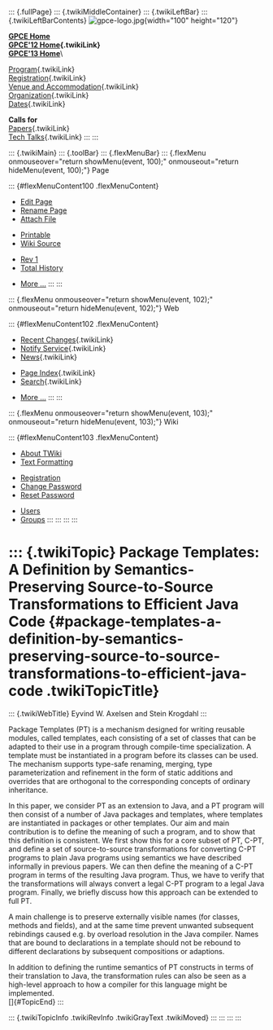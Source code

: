 ::: {.fullPage}
::: {.twikiMiddleContainer}
::: {.twikiLeftBar}
::: {.twikiLeftBarContents}
![gpce-logo.jpg](../pub/GPCE12/WebLeftBar/gpce-logo.jpg){width="100"
height="120"}

**[GPCE Home](http://program-transformation.org/Gpce)**\
**[GPCE\'12 Home](WebHome){.twikiLink}**\
**[GPCE\'13 Home](http://program-transformation.org/GPCE13/WebHome)**\

[Program](ConferenceProgram){.twikiLink}\
[Registration](GpceRegistration){.twikiLink}\
[Venue and Accommodation](VenueAccomodation){.twikiLink}\
[Organization](ConferenceOrganization){.twikiLink}\
[Dates](ImportantDates){.twikiLink}

**Calls for**\
[Papers](CallForPapers){.twikiLink}\
[Tech Talks](CallForTechTalks){.twikiLink}
:::
:::

::: {.twikiMain}
::: {.toolBar}
::: {.flexMenuBar}
::: {.flexMenu onmouseover="return showMenu(event, 100);" onmouseout="return hideMenu(event, 100);"}
Page

::: {#flexMenuContent100 .flexMenuContent}
-   [Edit
    Page](http://www.program-transformation.org/edit/GPCE12/P50Axelsen?t=1536828826)
-   [Rename
    Page](http://www.program-transformation.org/rename/GPCE12/P50Axelsen)
-   [Attach
    File](http://www.program-transformation.org/attach/GPCE12/P50Axelsen)

<!-- -->

-   [Printable](http://www.program-transformation.org/view/GPCE12/P50Axelsen?skin=print.pattern)
-   [Wiki
    Source](http://www.program-transformation.org/view/GPCE12/P50Axelsen?skin=text&raw=on&contenttype=text/plain)

<!-- -->

-   [Rev
    1](http://www.program-transformation.org/view/GPCE12/P50Axelsen?rev=1.1)
-   [Total
    History](http://www.program-transformation.org/rdiff/GPCE12/P50Axelsen)

<!-- -->

-   [More
    \...](http://www.program-transformation.org/oops/GPCE12/P50Axelsen?template=oopsmore&param1=1.1&param2=1.1)
:::
:::

::: {.flexMenu onmouseover="return showMenu(event, 102);" onmouseout="return hideMenu(event, 102);"}
Web

::: {#flexMenuContent102 .flexMenuContent}
-   [Recent Changes](WebChanges){.twikiLink}
-   [Notify Service](WebNotify){.twikiLink}
-   [News](WebNews){.twikiLink}

<!-- -->

-   [Page Index](WebIndex){.twikiLink}
-   [Search](WebSearch){.twikiLink}

<!-- -->

-   [More
    \...](http://www.program-transformation.org/oops/GPCE12/P50Axelsen?template=oopsmore&param1=1.1&param2=1.1)
:::
:::

::: {.flexMenu onmouseover="return showMenu(event, 103);" onmouseout="return hideMenu(event, 103);"}
Wiki

::: {#flexMenuContent103 .flexMenuContent}
-   [About
    TWiki](http://www.program-transformation.org/view/TWiki/WebHome)
-   [Text
    Formatting](http://www.program-transformation.org/view/TWiki/TextFormattingRules)

<!-- -->

-   [Registration](http://www.program-transformation.org/view/TWiki/TWikiRegistration)
-   [Change
    Password](http://www.program-transformation.org/view/TWiki/ChangePassword)
-   [Reset
    Password](http://www.program-transformation.org/view/TWiki/ResetPassword)

<!-- -->

-   [Users](http://www.program-transformation.org/view/Main/TWikiUsers)
-   [Groups](http://www.program-transformation.org/view/Main/TWikiGroups)
:::
:::
:::
:::

::: {.twikiTopic}
Package Templates: A Definition by Semantics-Preserving Source-to-Source Transformations to Efficient Java Code {#package-templates-a-definition-by-semantics-preserving-source-to-source-transformations-to-efficient-java-code .twikiTopicTitle}
===============================================================================================================

::: {.twikiWebTitle}
Eyvind W. Axelsen and Stein Krogdahl
:::

Package Templates (PT) is a mechanism designed for writing reusable
modules, called templates, each consisting of a set of classes that can
be adapted to their use in a program through compile-time
specialization. A template must be instantiated in a program before its
classes can be used. The mechanism supports type-safe renaming, merging,
type parameterization and refinement in the form of static additions and
overrides that are orthogonal to the corresponding concepts of ordinary
inheritance.

In this paper, we consider PT as an extension to Java, and a PT program
will then consist of a number of Java packages and templates, where
templates are instantiated in packages or other templates. Our aim and
main contribution is to define the meaning of such a program, and to
show that this definition is consistent. We first show this for a core
subset of PT, C-PT, and define a set of source-to-source transformations
for converting C-PT programs to plain Java programs using semantics we
have described informally in previous papers. We can then define the
meaning of a C-PT program in terms of the resulting Java program. Thus,
we have to verify that the transformations will always convert a legal
C-PT program to a legal Java program. Finally, we briefly discuss how
this approach can be extended to full PT.

A main challenge is to preserve externally visible names (for classes,
methods and fields), and at the same time prevent unwanted subsequent
rebindings caused e.g. by overload resolution in the Java compiler.
Names that are bound to declarations in a template should not be rebound
to different declarations by subsequent compositions or adaptions.

In addition to defining the runtime semantics of PT constructs in terms
of their translation to Java, the transformation rules can also be seen
as a high-level approach to how a compiler for this language might be
implemented.\
[]{#TopicEnd}
:::

::: {.twikiTopicInfo .twikiRevInfo .twikiGrayText .twikiMoved}
:::
:::
:::
:::
